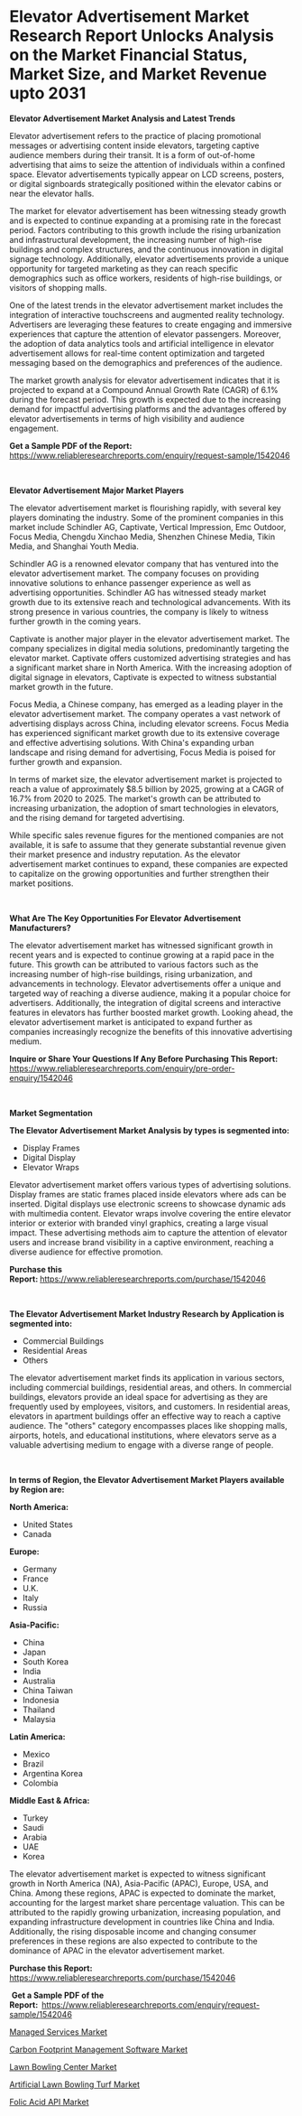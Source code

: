 <p><h1>Elevator Advertisement Market Research Report Unlocks Analysis on the Market Financial Status, Market Size, and Market Revenue upto 2031</h1></p><p><strong>Elevator Advertisement Market Analysis and Latest Trends</strong></p>
<p><p>Elevator advertisement refers to the practice of placing promotional messages or advertising content inside elevators, targeting captive audience members during their transit. It is a form of out-of-home advertising that aims to seize the attention of individuals within a confined space. Elevator advertisements typically appear on LCD screens, posters, or digital signboards strategically positioned within the elevator cabins or near the elevator halls.</p><p>The market for elevator advertisement has been witnessing steady growth and is expected to continue expanding at a promising rate in the forecast period. Factors contributing to this growth include the rising urbanization and infrastructural development, the increasing number of high-rise buildings and complex structures, and the continuous innovation in digital signage technology. Additionally, elevator advertisements provide a unique opportunity for targeted marketing as they can reach specific demographics such as office workers, residents of high-rise buildings, or visitors of shopping malls.</p><p>One of the latest trends in the elevator advertisement market includes the integration of interactive touchscreens and augmented reality technology. Advertisers are leveraging these features to create engaging and immersive experiences that capture the attention of elevator passengers. Moreover, the adoption of data analytics tools and artificial intelligence in elevator advertisement allows for real-time content optimization and targeted messaging based on the demographics and preferences of the audience.</p><p>The market growth analysis for elevator advertisement indicates that it is projected to expand at a Compound Annual Growth Rate (CAGR) of 6.1% during the forecast period. This growth is expected due to the increasing demand for impactful advertising platforms and the advantages offered by elevator advertisements in terms of high visibility and audience engagement.</p></p>
<p><strong>Get a Sample PDF of the Report:&nbsp;</strong> <a href="https://www.reliableresearchreports.com/enquiry/request-sample/1542046">https://www.reliableresearchreports.com/enquiry/request-sample/1542046</a></p>
<p>&nbsp;</p>
<p><strong>Elevator Advertisement Major Market Players</strong></p>
<p><p>The elevator advertisement market is flourishing rapidly, with several key players dominating the industry. Some of the prominent companies in this market include Schindler AG, Captivate, Vertical Impression, Emc Outdoor, Focus Media, Chengdu Xinchao Media, Shenzhen Chinese Media, Tikin Media, and Shanghai Youth Media.</p><p>Schindler AG is a renowned elevator company that has ventured into the elevator advertisement market. The company focuses on providing innovative solutions to enhance passenger experience as well as advertising opportunities. Schindler AG has witnessed steady market growth due to its extensive reach and technological advancements. With its strong presence in various countries, the company is likely to witness further growth in the coming years.</p><p>Captivate is another major player in the elevator advertisement market. The company specializes in digital media solutions, predominantly targeting the elevator market. Captivate offers customized advertising strategies and has a significant market share in North America. With the increasing adoption of digital signage in elevators, Captivate is expected to witness substantial market growth in the future.</p><p>Focus Media, a Chinese company, has emerged as a leading player in the elevator advertisement market. The company operates a vast network of advertising displays across China, including elevator screens. Focus Media has experienced significant market growth due to its extensive coverage and effective advertising solutions. With China's expanding urban landscape and rising demand for advertising, Focus Media is poised for further growth and expansion.</p><p>In terms of market size, the elevator advertisement market is projected to reach a value of approximately $8.5 billion by 2025, growing at a CAGR of 16.7% from 2020 to 2025. The market's growth can be attributed to increasing urbanization, the adoption of smart technologies in elevators, and the rising demand for targeted advertising.</p><p>While specific sales revenue figures for the mentioned companies are not available, it is safe to assume that they generate substantial revenue given their market presence and industry reputation. As the elevator advertisement market continues to expand, these companies are expected to capitalize on the growing opportunities and further strengthen their market positions.</p></p>
<p>&nbsp;</p>
<p><strong>What Are The Key Opportunities For Elevator Advertisement Manufacturers?</strong></p>
<p><p>The elevator advertisement market has witnessed significant growth in recent years and is expected to continue growing at a rapid pace in the future. This growth can be attributed to various factors such as the increasing number of high-rise buildings, rising urbanization, and advancements in technology. Elevator advertisements offer a unique and targeted way of reaching a diverse audience, making it a popular choice for advertisers. Additionally, the integration of digital screens and interactive features in elevators has further boosted market growth. Looking ahead, the elevator advertisement market is anticipated to expand further as companies increasingly recognize the benefits of this innovative advertising medium.</p></p>
<p><strong>Inquire or Share Your Questions If Any Before Purchasing This Report:</strong> <a href="https://www.reliableresearchreports.com/enquiry/pre-order-enquiry/1542046">https://www.reliableresearchreports.com/enquiry/pre-order-enquiry/1542046</a></p>
<p>&nbsp;</p>
<p><strong>Market Segmentation</strong></p>
<p><strong>The Elevator Advertisement Market Analysis by types is segmented into:</strong></p>
<p><ul><li>Display Frames</li><li>Digital Display</li><li>Elevator Wraps</li></ul></p>
<p><p>Elevator advertisement market offers various types of advertising solutions. Display frames are static frames placed inside elevators where ads can be inserted. Digital displays use electronic screens to showcase dynamic ads with multimedia content. Elevator wraps involve covering the entire elevator interior or exterior with branded vinyl graphics, creating a large visual impact. These advertising methods aim to capture the attention of elevator users and increase brand visibility in a captive environment, reaching a diverse audience for effective promotion.</p></p>
<p><strong>Purchase this Report:&nbsp;</strong><a href="https://www.reliableresearchreports.com/purchase/1542046">https://www.reliableresearchreports.com/purchase/1542046</a></p>
<p>&nbsp;</p>
<p><strong>The Elevator Advertisement Market Industry Research by Application is segmented into:</strong></p>
<p><ul><li>Commercial Buildings</li><li>Residential Areas</li><li>Others</li></ul></p>
<p><p>The elevator advertisement market finds its application in various sectors, including commercial buildings, residential areas, and others. In commercial buildings, elevators provide an ideal space for advertising as they are frequently used by employees, visitors, and customers. In residential areas, elevators in apartment buildings offer an effective way to reach a captive audience. The "others" category encompasses places like shopping malls, airports, hotels, and educational institutions, where elevators serve as a valuable advertising medium to engage with a diverse range of people.</p></p>
<p>&nbsp;</p>
<p><strong>In terms of Region, the Elevator Advertisement Market Players available by Region are:</strong></p>
<p>
    <p> <strong> North America: </strong>
        <ul>
            <li>United States</li>
            <li>Canada</li>
        </ul>
        </p> 
    <p> <strong> Europe: </strong>
        <ul>
            <li>Germany</li>
            <li>France</li>
            <li>U.K.</li>
            <li>Italy</li>
            <li>Russia</li>
        </ul>
        </p> 
    <p> <strong> Asia-Pacific: </strong>
        <ul>
            <li>China</li>
            <li>Japan</li>
            <li>South Korea</li>
            <li>India</li>
            <li>Australia</li>
            <li>China Taiwan</li>
            <li>Indonesia</li>
            <li>Thailand</li>
            <li>Malaysia</li>
        </ul>
        </p> 
    <p> <strong> Latin America: </strong>
        <ul>
            <li>Mexico</li>
            <li>Brazil</li>
            <li>Argentina Korea</li>
            <li>Colombia</li>
        </ul>
        </p> 
    <p> <strong> Middle East & Africa: </strong>
        <ul>
            <li>Turkey</li>
            <li>Saudi</li>
            <li>Arabia</li>
            <li>UAE</li>
            <li>Korea</li>
        </ul>
    </p>
    </p>
<p><p>The elevator advertisement market is expected to witness significant growth in North America (NA), Asia-Pacific (APAC), Europe, USA, and China. Among these regions, APAC is expected to dominate the market, accounting for the largest market share percentage valuation. This can be attributed to the rapidly growing urbanization, increasing population, and expanding infrastructure development in countries like China and India. Additionally, the rising disposable income and changing consumer preferences in these regions are also expected to contribute to the dominance of APAC in the elevator advertisement market.</p></p>
<p><strong>Purchase this Report: </strong><a href="https://www.reliableresearchreports.com/purchase/1542046">https://www.reliableresearchreports.com/purchase/1542046</a></p>
<p>&nbsp;<strong>Get a Sample PDF of the Report:&nbsp;&nbsp;</strong><a href="https://www.reliableresearchreports.com/enquiry/request-sample/1542046">https://www.reliableresearchreports.com/enquiry/request-sample/1542046</a></p>
<p><strong></strong></p>
<p><p><a href="https://github.com/provorikovar/Market-Research-Report-List-2/blob/main/managed-services-market.md">Managed Services Market</a></p><p><a href="https://github.com/aliciawhite5576/Market-Research-Report-List-2/blob/main/carbon-footprint-management-software-market.md">Carbon Footprint Management Software Market</a></p><p><a href="https://medium.com/@justintaylor7556/lawn-bowling-center-market-insight-market-trends-growth-forecasted-from-2024-to-2031-17e87c0002ca">Lawn Bowling Center Market</a></p><p><a href="https://medium.com/p/8da4956899b8/edit">Artificial Lawn Bowling Turf Market</a></p><p><a href="https://medium.com/@justintaylor7556/folic-acid-api-market-analysis-its-cagr-market-segmentation-and-global-industry-overview-b939c032bad9">Folic Acid API Market</a></p></p>
